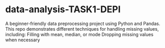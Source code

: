 # data-analysis-TASK1-DEPI
A beginner-friendly data preprocessing project using Python and Pandas. This repo demonstrates different techniques for handling missing values, including:  Filling with mean, median, or mode  Dropping missing values when necessary
